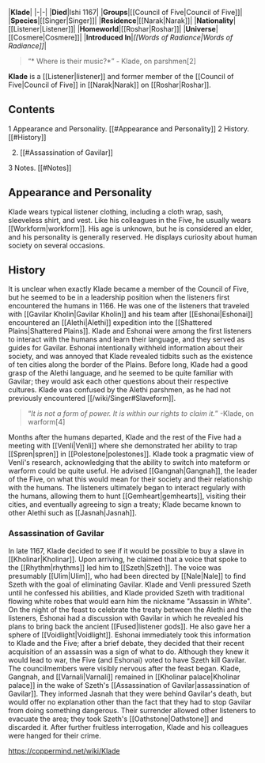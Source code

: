 |**Klade**|
|-|-|
|**Died**|Ishi 1167|
|**Groups**|[[Council of Five\|Council of Five]]|
|**Species**|[[Singer\|Singer]]|
|**Residence**|[[Narak\|Narak]]|
|**Nationality**|[[Listener\|Listener]]|
|**Homeworld**|[[Roshar\|Roshar]]|
|**Universe**|[[Cosmere\|Cosmere]]|
|**Introduced In**|*[[Words of Radiance\|Words of Radiance]]*|

>“* Where is their music?*”
\- Klade, on parshmen[2]


**Klade** is a [[Listener\|listener]] and former member of the [[Council of Five\|Council of Five]] in [[Narak\|Narak]] on [[Roshar\|Roshar]].

## Contents

1 Appearance and Personality. [[#Appearance and Personality]] 
2 History. [[#History]] 

2. [[#Assassination of Gavilar]] 


3 Notes. [[#Notes]] 


## Appearance and Personality
Klade wears typical listener clothing, including a cloth wrap, sash, sleeveless shirt, and vest. Like his colleagues in the Five, he usually wears [[Workform\|workform]]. His age is unknown, but he is considered an elder, and his personality is generally reserved. He displays curiosity about human society on several occasions.

## History
It is unclear when exactly Klade became a member of the Council of Five, but he seemed to be in a leadership position when the listeners first encountered the humans in 1166. He was one of the listeners that traveled with [[Gavilar Kholin\|Gavilar Kholin]] and his team after [[Eshonai\|Eshonai]] encountered an [[Alethi\|Alethi]] expedition into the [[Shattered Plains\|Shattered Plains]]. Klade and Eshonai were among the first listeners to interact with the humans and learn their language, and they served as guides for Gavilar. Eshonai intentionally withheld information about their society, and was annoyed that Klade revealed tidbits such as the existence of ten cities along the border of the Plains. Before long, Klade had a good grasp of the Alethi language, and he seemed to be quite familiar with Gavilar; they would ask each other questions about their respective cultures. Klade was confused by the Alethi parshmen, as he had not previously encountered [[/wiki/Singer#Slaveform]].

>“*It is not a form of power. It is within our rights to claim it.*”
\-Klade, on warform[4]

Months after the humans departed, Klade and the rest of the Five had a meeting with [[Venli\|Venli]] where she demonstrated her ability to trap [[Spren\|spren]] in [[Polestone\|polestones]]. Klade took a pragmatic view of Venli's research, acknowledging that the ability to switch into mateform or warform could be quite useful. He advised [[Gangnah\|Gangnah]], the leader of the Five, on what this would mean for their society and their relationship with the humans. The listeners ultimately began to interact regularly with the humans, allowing them to hunt [[Gemheart\|gemhearts]], visiting their cities, and eventually agreeing to sign a treaty; Klade became known to other Alethi such as [[Jasnah\|Jasnah]].

### Assassination of Gavilar
In late 1167, Klade decided to see if it would be possible to buy a slave in [[Kholinar\|Kholinar]]. Upon arriving, he claimed that a voice that spoke to the [[Rhythm\|rhythms]] led him to [[Szeth\|Szeth]]. The voice was presumably [[Ulim\|Ulim]], who had been directed by [[Nale\|Nale]] to find Szeth with the goal of eliminating Gavilar. Klade and Venli pressured Szeth until he confessed his abilities, and Klade provided Szeth with traditional flowing white robes that would earn him the nickname "Assassin in White".
On the night of the feast to celebrate the treaty between the Alethi and the listeners, Eshonai had a discussion with Gavilar in which he revealed his plans to bring back the ancient [[Fused\|listener gods]]. He also gave her a sphere of [[Voidlight\|Voidlight]]. Eshonai immediately took this information to Klade and the Five; after a brief debate, they decided that their recent acquisition of an assassin was a sign of what to do. Although they knew it would lead to war, the Five (and Eshonai) voted to have Szeth kill Gavilar. The councilmembers were visibly nervous after the feast began.
Klade, Gangnah, and [[Varnali\|Varnali]] remained in [[Kholinar palace\|Kholinar palace]] in the wake of Szeth's [[Assassination of Gavilar\|assassination of Gavilar]]. They informed Jasnah that they were behind Gavilar's death, but would offer no explanation other than the fact that they had to stop Gavilar from doing something dangerous. Their surrender allowed other listeners to evacuate the area; they took Szeth's [[Oathstone\|Oathstone]] and discarded it. After further fruitless interrogation, Klade and his colleagues were hanged for their crime.



https://coppermind.net/wiki/Klade